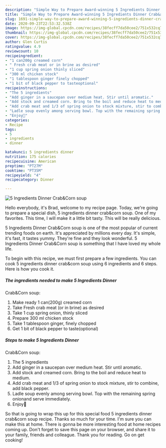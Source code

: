 ```yaml
---
description: "Simple Way to Prepare Award-winning 5 Ingredients Dinner Crab&amp;amp;Corn soup"
title: "Simple Way to Prepare Award-winning 5 Ingredients Dinner Crab&amp;amp;Corn soup"
slug: 1691-simple-way-to-prepare-award-winning-5-ingredients-dinner-crab-and-amp-corn-soup
date: 2020-09-23T22:53:32.538Z
image: https://img-global.cpcdn.com/recipes/38fecff7da50cee2/751x532cq70/5-ingredients-dinner-crabcorn-soup-recipe-main-photo.jpg
thumbnail: https://img-global.cpcdn.com/recipes/38fecff7da50cee2/751x532cq70/5-ingredients-dinner-crabcorn-soup-recipe-main-photo.jpg
cover: https://img-global.cpcdn.com/recipes/38fecff7da50cee2/751x532cq70/5-ingredients-dinner-crabcorn-soup-recipe-main-photo.jpg
author: Glen Curtis
ratingvalue: 4.9
reviewcount: 10
recipeingredient:
- "1 can200g creamed corn"
- " Fresh crab meat or in brine as desired"
- "1 cup spring onion thinly sliced"
- "300 ml chicken stock"
- "1 tablespoon ginger finely chopped"
- "1 bit of black pepper to tasteoptional"
recipeinstructions:
- "The 5 ingredients"
- "Add ginger in a saucepan over medium heat. Stir until aromatic."
- "Add stock and creamed corn. Bring to the boil and reduce heat to medium."
- "Add crab meat and 1/3 of spring onion to stock mixture, stir to combine, add black pepper."
- "Ladle soup evenly among serving bowl. Top with the remaining spring onionand serve immediately."
- "Enjoy🌹"
categories:
- Recipe
tags:
- 5
- ingredients
- dinner

katakunci: 5 ingredients dinner 
nutrition: 175 calories
recipecuisine: American
preptime: "PT27M"
cooktime: "PT35M"
recipeyield: "4"
recipecategory: Dinner

---
```



![5 Ingredients Dinner
Crab&amp;Corn soup](https://img-global.cpcdn.com/recipes/38fecff7da50cee2/751x532cq70/5-ingredients-dinner-crabcorn-soup-recipe-main-photo.jpg)

Hello everybody, it's Brad, welcome to my recipe page. Today, we're going to prepare a special dish, 5 ingredients dinner
crab&amp;corn soup. One of my favorites. This time, I will make it a little bit tasty. This will be really delicious.

5 Ingredients Dinner
Crab&amp;Corn soup is one of the most popular of current trending foods on earth. It's appreciated by millions every day. It's simple, it's fast, it tastes yummy. They're fine and they look wonderful. 5 Ingredients Dinner
Crab&amp;Corn soup is something that I have loved my whole life.




To begin with this recipe, we must first prepare a few ingredients. You can cook 5 ingredients dinner
crab&amp;corn soup using 6 ingredients and 6 steps. Here is how you cook it.

<!--inarticleads1-->

##### The ingredients needed to make 5 Ingredients Dinner
Crab&amp;Corn soup:

1. Make ready 1 can(200g) creamed corn
1. Take  Fresh crab meat (or in brine) as desired
1. Take 1 cup spring onion, thinly sliced
1. Prepare 300 ml chicken stock
1. Take 1 tablespoon ginger, finely chopped
1. Get 1 bit of black pepper to taste(optional)




<!--inarticleads2-->

##### Steps to make 5 Ingredients Dinner
Crab&amp;Corn soup:

1. The 5 ingredients
1. Add ginger in a saucepan over medium heat. Stir until aromatic.
1. Add stock and creamed corn. Bring to the boil and reduce heat to medium.
1. Add crab meat and 1/3 of spring onion to stock mixture, stir to combine, add black pepper.
1. Ladle soup evenly among serving bowl. Top with the remaining spring onionand serve immediately.
1. Enjoy🌹




So that is going to wrap this up for this special food 5 ingredients dinner
crab&amp;corn soup recipe. Thanks so much for your time. I'm sure you can make this at home. There is gonna be more interesting food at home recipes coming up. Don't forget to save this page on your browser, and share it to your family, friends and colleague. Thank you for reading. Go on get cooking!
